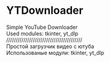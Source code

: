 # YTDownloader
Simple YouTube Downloader  
Used modules: tkinter, yt_dlp  
////////////////////////////////////////  
Простой загрузчик видео с ютуба  
Использованые модули: tkinter, yt_dlp  
